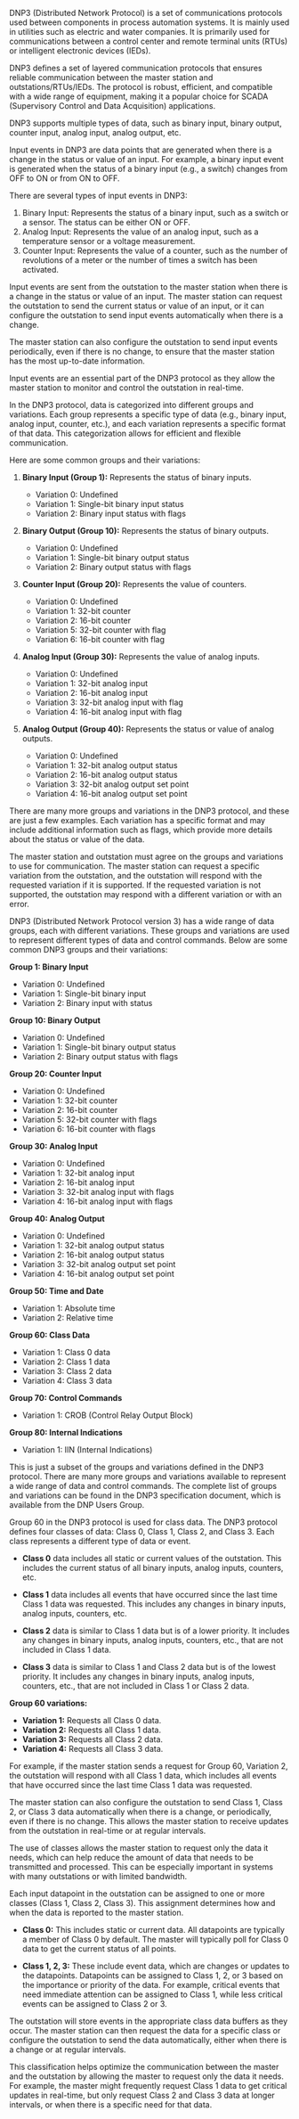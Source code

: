 DNP3 (Distributed Network Protocol) is a set of communications protocols used between components in process automation systems. It is mainly used in utilities such as electric and water companies. It is primarily used for communications between a control center and remote terminal units (RTUs) or intelligent electronic devices (IEDs).

DNP3 defines a set of layered communication protocols that ensures reliable communication between the master station and outstations/RTUs/IEDs. The protocol is robust, efficient, and compatible with a wide range of equipment, making it a popular choice for SCADA (Supervisory Control and Data Acquisition) applications.

DNP3 supports multiple types of data, such as binary input, binary output, counter input, analog input, analog output, etc.

Input events in DNP3 are data points that are generated when there is a change in the status or value of an input. For example, a binary input event is generated when the status of a binary input (e.g., a switch) changes from OFF to ON or from ON to OFF.

There are several types of input events in DNP3:

1. Binary Input: Represents the status of a binary input, such as a switch or a sensor. The status can be either ON or OFF.
2. Analog Input: Represents the value of an analog input, such as a temperature sensor or a voltage measurement.
3. Counter Input: Represents the value of a counter, such as the number of revolutions of a meter or the number of times a switch has been activated.

Input events are sent from the outstation to the master station when there is a change in the status or value of an input. The master station can request the outstation to send the current status or value of an input, or it can configure the outstation to send input events automatically when there is a change.

The master station can also configure the outstation to send input events periodically, even if there is no change, to ensure that the master station has the most up-to-date information.

Input events are an essential part of the DNP3 protocol as they allow the master station to monitor and control the outstation in real-time.

In the DNP3 protocol, data is categorized into different groups and variations. Each group represents a specific type of data (e.g., binary input, analog input, counter, etc.), and each variation represents a specific format of that data. This categorization allows for efficient and flexible communication.

Here are some common groups and their variations:

1. **Binary Input (Group 1):** Represents the status of binary inputs.
   - Variation 0: Undefined
   - Variation 1: Single-bit binary input status
   - Variation 2: Binary input status with flags

2. **Binary Output (Group 10):** Represents the status of binary outputs.
   - Variation 0: Undefined
   - Variation 1: Single-bit binary output status
   - Variation 2: Binary output status with flags

3. **Counter Input (Group 20):** Represents the value of counters.
   - Variation 0: Undefined
   - Variation 1: 32-bit counter
   - Variation 2: 16-bit counter
   - Variation 5: 32-bit counter with flag
   - Variation 6: 16-bit counter with flag

4. **Analog Input (Group 30):** Represents the value of analog inputs.
   - Variation 0: Undefined
   - Variation 1: 32-bit analog input
   - Variation 2: 16-bit analog input
   - Variation 3: 32-bit analog input with flag
   - Variation 4: 16-bit analog input with flag

5. **Analog Output (Group 40):** Represents the status or value of analog outputs.
   - Variation 0: Undefined
   - Variation 1: 32-bit analog output status
   - Variation 2: 16-bit analog output status
   - Variation 3: 32-bit analog output set point
   - Variation 4: 16-bit analog output set point

There are many more groups and variations in the DNP3 protocol, and these are just a few examples. Each variation has a specific format and may include additional information such as flags, which provide more details about the status or value of the data.

The master station and outstation must agree on the groups and variations to use for communication. The master station can request a specific variation from the outstation, and the outstation will respond with the requested variation if it is supported. If the requested variation is not supported, the outstation may respond with a different variation or with an error.


DNP3 (Distributed Network Protocol version 3) has a wide range of data groups, each with different variations. These groups and variations are used to represent different types of data and control commands. Below are some common DNP3 groups and their variations:

**Group 1: Binary Input**
- Variation 0: Undefined
- Variation 1: Single-bit binary input
- Variation 2: Binary input with status

**Group 10: Binary Output**
- Variation 0: Undefined
- Variation 1: Single-bit binary output status
- Variation 2: Binary output status with flags

**Group 20: Counter Input**
- Variation 0: Undefined
- Variation 1: 32-bit counter
- Variation 2: 16-bit counter
- Variation 5: 32-bit counter with flags
- Variation 6: 16-bit counter with flags

**Group 30: Analog Input**
- Variation 0: Undefined
- Variation 1: 32-bit analog input
- Variation 2: 16-bit analog input
- Variation 3: 32-bit analog input with flags
- Variation 4: 16-bit analog input with flags

**Group 40: Analog Output**
- Variation 0: Undefined
- Variation 1: 32-bit analog output status
- Variation 2: 16-bit analog output status
- Variation 3: 32-bit analog output set point
- Variation 4: 16-bit analog output set point

**Group 50: Time and Date**
- Variation 1: Absolute time
- Variation 2: Relative time

**Group 60: Class Data**
- Variation 1: Class 0 data
- Variation 2: Class 1 data
- Variation 3: Class 2 data
- Variation 4: Class 3 data

**Group 70: Control Commands**
- Variation 1: CROB (Control Relay Output Block)

**Group 80: Internal Indications**
- Variation 1: IIN (Internal Indications)

This is just a subset of the groups and variations defined in the DNP3 protocol. There are many more groups and variations available to represent a wide range of data and control commands. The complete list of groups and variations can be found in the DNP3 specification document, which is available from the DNP Users Group.

Group 60 in the DNP3 protocol is used for class data. The DNP3 protocol defines four classes of data: Class 0, Class 1, Class 2, and Class 3. Each class represents a different type of data or event.

- **Class 0** data includes all static or current values of the outstation. This includes the current status of all binary inputs, analog inputs, counters, etc.

- **Class 1** data includes all events that have occurred since the last time Class 1 data was requested. This includes any changes in binary inputs, analog inputs, counters, etc.

- **Class 2** data is similar to Class 1 data but is of a lower priority. It includes any changes in binary inputs, analog inputs, counters, etc., that are not included in Class 1 data.

- **Class 3** data is similar to Class 1 and Class 2 data but is of the lowest priority. It includes any changes in binary inputs, analog inputs, counters, etc., that are not included in Class 1 or Class 2 data.

**Group 60 variations:**

- **Variation 1:** Requests all Class 0 data.
- **Variation 2:** Requests all Class 1 data.
- **Variation 3:** Requests all Class 2 data.
- **Variation 4:** Requests all Class 3 data.

For example, if the master station sends a request for Group 60, Variation 2, the outstation will respond with all Class 1 data, which includes all events that have occurred since the last time Class 1 data was requested.

The master station can also configure the outstation to send Class 1, Class 2, or Class 3 data automatically when there is a change, or periodically, even if there is no change. This allows the master station to receive updates from the outstation in real-time or at regular intervals.

The use of classes allows the master station to request only the data it needs, which can help reduce the amount of data that needs to be transmitted and processed. This can be especially important in systems with many outstations or with limited bandwidth.

Each input datapoint in the outstation can be assigned to one or more classes (Class 1, Class 2, Class 3). This assignment determines how and when the data is reported to the master station.

- **Class 0:** This includes static or current data. All datapoints are typically a member of Class 0 by default. The master will typically poll for Class 0 data to get the current status of all points.
  
- **Class 1, 2, 3:** These include event data, which are changes or updates to the datapoints. Datapoints can be assigned to Class 1, 2, or 3 based on the importance or priority of the data. For example, critical events that need immediate attention can be assigned to Class 1, while less critical events can be assigned to Class 2 or 3.

The outstation will store events in the appropriate class data buffers as they occur. The master station can then request the data for a specific class or configure the outstation to send the data automatically, either when there is a change or at regular intervals.

This classification helps optimize the communication between the master and the outstation by allowing the master to request only the data it needs. For example, the master might frequently request Class 1 data to get critical updates in real-time, but only request Class 2 and Class 3 data at longer intervals, or when there is a specific need for that data.
